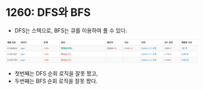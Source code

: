 # 1260: DFS와 BFS

- DFS는 스택으로, BFS는 큐를 이용하여 풀 수 있다.

![1260](1260.png)

- 첫번째는 DFS 순회 로직을 잘못 짰고,
- 두번째는 BFS 순회 로직을 잘못 짰다.
